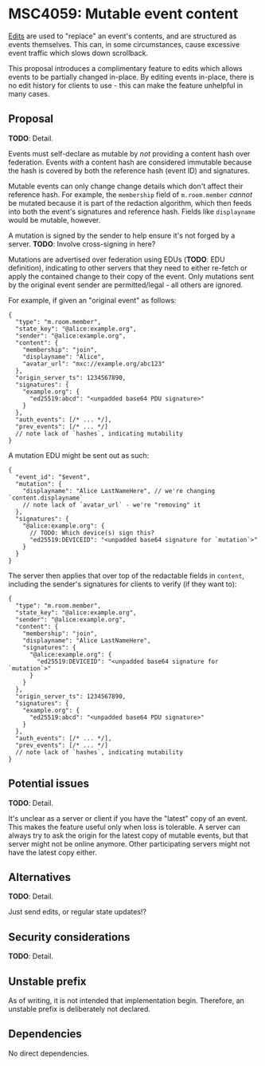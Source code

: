 # MSC4059: Mutable event content

[Edits](https://spec.matrix.org/v1.8/client-server-api/#event-replacements) are
used to "replace" an event's contents, and are structured as events themselves.
This can, in some circumstances, cause excessive event traffic which slows down
scrollback.

This proposal introduces a complimentary feature to edits which allows events to
be partially changed in-place. By editing events in-place, there is no edit
history for clients to use - this can make the feature unhelpful in many cases.

## Proposal

**TODO**: Detail.

Events must self-declare as mutable by *not* providing a content hash over
federation. Events *with* a content hash are considered immutable because the
hash is covered by both the reference hash (event ID) and signatures.

Mutable events can only change change details which don't affect their reference
hash. For example, the `membership` field of `m.room.member` *cannot* be mutated
because it is part of the redaction algorithm, which then feeds into both the
event's signatures and reference hash. Fields like `displayname` would be
mutable, however.

A mutation is signed by the sender to help ensure it's not forged by a server.
**TODO**: Involve cross-signing in here?

Mutations are advertised over federation using EDUs (**TODO**: EDU definition),
indicating to other servers that they need to either re-fetch or apply the
contained change to their copy of the event. Only mutations sent by the original
event sender are permitted/legal - all others are ignored.

For example, if given an "original event" as follows:

```jsonc
{
  "type": "m.room.member",
  "state_key": "@alice:example.org",
  "sender": "@alice:example.org",
  "content": {
    "membership": "join",
    "displayname": "Alice",
    "avatar_url": "mxc://example.org/abc123"
  },
  "origin_server_ts": 1234567890,
  "signatures": {
    "example.org": {
      "ed25519:abcd": "<unpadded base64 PDU signature>"
    }
  },
  "auth_events": [/* ... */],
  "prev_events": [/* ... */]
  // note lack of `hashes`, indicating mutability
}
```

A mutation EDU might be sent out as such:

```jsonc
{
  "event_id": "$event",
  "mutation": {
    "displayname": "Alice LastNameHere", // we're changing `content.displayname`
    // note lack of `avatar_url` - we're "removing" it
  },
  "signatures": {
    "@alice:example.org": {
      // TODO: Which device(s) sign this?
      "ed25519:DEVICEID": "<unpadded base64 signature for `mutation`>"
    }
  }
}
```

The server then applies that over top of the redactable fields in `content`,
including the sender's signatures for clients to verify (if they want to):

```jsonc
{
  "type": "m.room.member",
  "state_key": "@alice:example.org",
  "sender": "@alice:example.org",
  "content": {
    "membership": "join",
    "displayname": "Alice LastNameHere",
    "signatures": {
      "@alice:example.org": {
        "ed25519:DEVICEID": "<unpadded base64 signature for `mutation`>"
      }
    }
  },
  "origin_server_ts": 1234567890,
  "signatures": {
    "example.org": {
      "ed25519:abcd": "<unpadded base64 PDU signature>"
    }
  },
  "auth_events": [/* ... */],
  "prev_events": [/* ... */]
  // note lack of `hashes`, indicating mutability
}
```

## Potential issues

**TODO**: Detail.

It's unclear as a server or client if you have the "latest" copy of an event.
This makes the feature useful only when loss is tolerable. A server can always
try to ask the origin for the latest copy of mutable events, but that server
might not be online anymore. Other participating servers might not have the
latest copy either.

## Alternatives

**TODO**: Detail.

Just send edits, or regular state updates!?

## Security considerations

**TODO**: Detail.

## Unstable prefix

As of writing, it is not intended that implementation begin. Therefore, an
unstable prefix is deliberately not declared.

## Dependencies

No direct dependencies.
